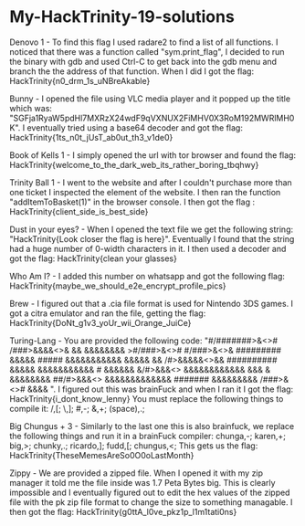 # My-HackTrinity-19-solutions

Denovo 1 - To find this flag I used radare2 to find a list of all functions. I noticed that there was a function called "sym.print_flag", I decided to run the binary with gdb and used Ctrl-C to get back into the gdb menu and branch the the address of that function. When I did I got the flag: HackTrinity{n0_drm_1s_uNBreAkable}

Bunny - I opened the file using VLC media player and it popped up the title which was: "SGFja1RyaW5pdHl7MXRzX24wdF9qVXNUX2FiMHV0X3RoM192MWRlMH0K". I eventually tried using a base64 decoder and got the flag: HackTrinity{1ts_n0t_jUsT_ab0ut_th3_v1de0}

Book of Kells 1 - I simply opened the url with tor browser and found the flag: HackTrinity{welcome_to_the_dark_web_its_rather_boring_tbqhwy}

Trinity Ball 1 - I went to the website and after I couldn't purchase more than one ticket I inspected the element of the website. I then ran the function "addItemToBasket(1)" in the browser console. I then got the flag : HackTrinity{client_side_is_best_side}

Dust in your eyes? - When I opened the text file we get the following string: "‌‌‌‌‍‌‬‌HackTrinity{Look‌‌‌‌‍‬‌‍‌‌‌‌‍‬‌﻿ ‌‌‌‌‍‬‬﻿‌‌‌‌‍‍‍‌‌‌‌‌‍﻿‌‬‌‌‌‌‍‬‬‍‌‌‌‌‍‬﻿‬closer‌‌‌‌‍‬‬‍ ‌‌‌‌‍﻿‍‌‌‌‌‌‍﻿‬‍‌‌‌‌‍﻿‬﻿‌‌‌‌‍‬‌﻿‌‌‌‌‍‬﻿‌the‌‌‌‌‍‬‍‍ flag‌‌‌‌‍‬‌‍‌‌‌‌‍‬﻿‬ ‌‌‌‌‌‬‌‌‌‌‌‌‍﻿‬‍is‌‌‌‌‍‬﻿﻿‌‌‌‌‍﻿‍‍‌‌‌‌‍﻿‌‬‌‌‌‌‌‬‌‌ ‌‌‌‌‍‬‍﻿‌‌‌‌‍‬﻿‌‌‌‌‌‍‬‌‍here}‌‌‌‌‍﻿‌﻿‌‌‌‌‍﻿‌﻿‌‌‌‌‍‬‍‍‌‌‌‌‍﻿‌﻿‌‌‌‌‍﻿﻿‍". Eventually I found that the string had a huge number of 0-width characters in it. I then used a decoder and got the flag: HackTrinity{clean your glasses}

Who Am I? - I added this number on whatsapp and got the following flag: HackTrinity{maybe_we_should_e2e_encrypt_profile_pics}

Brew - I figured out that a .cia file format is used for Nintendo 3DS games. I got a citra emulator and ran the file, getting the flag: HackTrinity{DoNt_g1v3_yoUr_wii_Orange_JuiCe}

Turing-Lang - You are provided the following code: "#/#######>&<\># /###>&&&&<\>& && &&&&&&&& >#/###>&<\># #/###>&<\>& ######### &&&&& ##### &&&&&&&&&&& &&&&& && /#>&&&&&<\>&& ########## &&&&& &&&&&&&&&&& # &&&&&& &/#>&&&<\> &&&&&&&&&&&& &&& & &&&&&&&& ##/#>&&&<\> &&&&&&&&&&&&& ####### &&&&&&&&&  /###>&<\># &&&& ". I figured out this was brainFuck and when I ran it I got the flag: HackTrinity{i_dont_know_lenny}
You must replace the following things to compile it:
/,[;
\\,];
\#,-;
&,+;
(space),.;

Big Chungus + 3 - Similarly to the last one this is also brainfuck, we replace the following things and run it in a brainFuck compiler:
chunga,-;
karen,+;
big,>;
chunky,.;
ricardo,];
fudd,[;
chungus,<;
This gets us the flag: HackTrinity{TheseMemesAreSo0O0oLastMonth}

Zippy - We are provided a zipped file. When I opened it with my zip manager it told me the file inside was 1.7 Peta Bytes big. This is clearly impossible and I eventually figured out to edit the hex values of the zipped file with the pk zip file format to change the size to something managable. I then got the flag: HackTrinity{g0ttA_l0ve_pkz1p_l1m1tati0ns}
